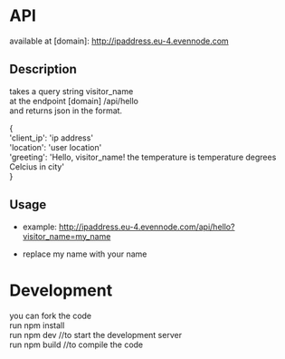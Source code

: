 # API

available at [domain]: http://ipaddress.eu-4.evennode.com

## Description

takes a query string visitor_name  
at the endpoint [domain] /api/hello  
and returns json in the format.  

{  
    'client_ip': 'ip address'  
    'location': 'user location'  
    'greeting': 'Hello, visitor_name! the temperature is temperature degrees Celcius in city'  
}

## Usage 

* example: http://ipaddress.eu-4.evennode.com/api/hello?visitor_name=my_name

* replace my name with your name

# Development

you can fork the code  
run npm install  
run npm dev //to start the development server  
run npm build //to compile the code 